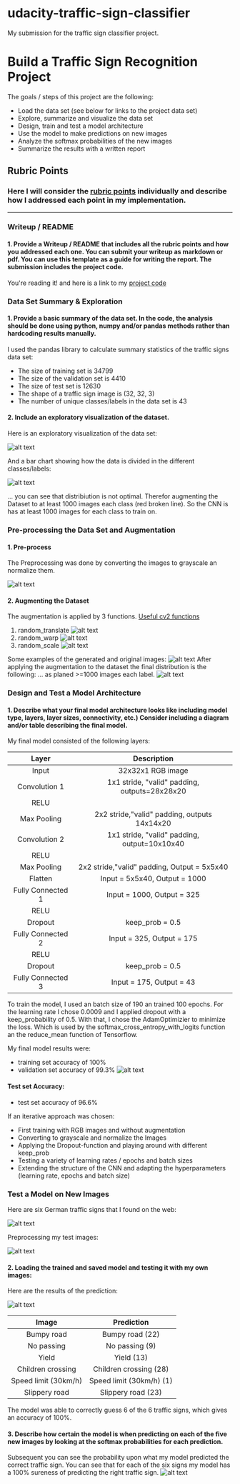 # udacity-traffic-sign-classifier
My submission for the traffic sign classifier project.
# **Build a Traffic Sign Recognition Project**

The goals / steps of this project are the following:
* Load the data set (see below for links to the project data set)
* Explore, summarize and visualize the data set
* Design, train and test a model architecture
* Use the model to make predictions on new images
* Analyze the softmax probabilities of the new images
* Summarize the results with a written report


[//]: # (Image References)

[image1]: ./Documentation/observation_img.png 
[image2]: ./Documentation/observation1.png "Diagram"
[image3]: ./Documentation/normalize.png "Normalize"
[image4]: ./Documentation/translated.png "Translated"
[image5]: ./Documentation/warped.png "Warped"
[image6]: ./Documentation/zoom.png "Zoomed"
[image7]: ./Documentation/augmenting.png "Augmenting"
[image8]: ./Documentation/stacked.png "Stacked Data"
[image9]: ./Documentation/optimum1.png "Accuracy"
[image10]: ./Documentation/my_images.png "My Images"
[image11]: ./Documentation/my_pre.png "Preprocessed"
[image12]: ./Documentation/pred.png "Predictions"
[image13]: ./Documentation/top5.png "Top 5 Predictions"
[image14]: ./Documentation/optimum1.png "Valid Acc"

## Rubric Points
### Here I will consider the [rubric points](https://review.udacity.com/#!/rubrics/481/view) individually and describe how I addressed each point in my implementation.  

---
### Writeup / README

#### 1. Provide a Writeup / README that includes all the rubric points and how you addressed each one. You can submit your writeup as markdown or pdf. You can use this template as a guide for writing the report. The submission includes the project code.

You're reading it! and here is a link to my [project code](https://github.com/BY571/udacity-traffic-sign-classifier/blob/master/Traffic_Sign_Classifier.ipynb)

### Data Set Summary & Exploration

#### 1. Provide a basic summary of the data set. In the code, the analysis should be done using python, numpy and/or pandas methods rather than hardcoding results manually.

I used the pandas library to calculate summary statistics of the traffic
signs data set:

* The size of training set is 34799
* The size of the validation set is 4410
* The size of test set is 12630
* The shape of a traffic sign image is (32, 32, 3)
* The number of unique classes/labels in the data set is 43

#### 2. Include an exploratory visualization of the dataset.

Here is an exploratory visualization of the data set: 

![alt text][image1]

And a bar chart showing how the data is divided in the different classes/labels:

![alt text][image2]

... you can see that distribiution is not optimal. Therefor augmenting the Dataset to at least 1000 images each class (red broken line). So the CNN is has at least 1000 images for each class to train on.

### Pre-processing the Data Set and Augmentation

#### 1. Pre-process
The Preprocessing was done by converting the images to grayscale an normalize them. 

![alt text][image3]


#### 2. Augmenting the Dataset

The augmentation is applied by 3 functions. [Useful cv2 functions](https://docs.opencv.org/trunk/da/d6e/tutorial_py_geometric_transformations.html)

1. random_translate 
![alt text][image4]
2. random_warp
![alt text][image5]
3. random_scale
![alt text][image6]

Some examples of the generated and original images:
![alt text][image7]
After applying the augmentation to the dataset the final distribution is the following:
... as planed >=1000 images each label.
![alt text][image8]

### Design and Test a Model Architecture
#### 1. Describe what your final model architecture looks like including model type, layers, layer sizes, connectivity, etc.) Consider including a diagram and/or table describing the final model.

My final model consisted of the following layers:

| Layer         		|     Description	        					| 
|:---------------------:|:---------------------------------------------:| 
| Input         		| 32x32x1 RGB image   							| 
| Convolution 1     	| 1x1 stride, "valid" padding, outputs=28x28x20	|
| RELU					|												|
| Max Pooling	      	| 2x2 stride,"valid" padding,  outputs 14x14x20	|
| Convolution 2 	    | 1x1 stride, "valid" padding, output=10x10x40	|
| RELU          		|           									|
| Max Pooling			| 2x2 stride,"valid" padding, Output = 5x5x40	|
|Flatten				|Input = 5x5x40, Output = 1000					|
|Fully Connected 1		|Input = 1000, Output = 325						|
|RELU           		|			                        			|
|Dropout        		|keep_prob = 0.5                   				|
|Fully Connected 2		|Input = 325, Output = 175						|
|RELU           		|			                        			|
|Dropout        		|keep_prob = 0.5                   				|
|Fully Connected 3		|Input = 175, Output = 43						|


To train the model, I used an batch size of 190 an trained 100 epochs. For the learning rate I chose 0.0009 and I applied dropout with a keep_probability of 0.5. With that, I chose the AdamOptimizier to minimize the loss. Which is used by the softmax_cross_entropy_with_logits function an the reduce_mean function of Tensorflow.

My final model results were:
* training set accuracy of 100%
* validation set accuracy of 99.3% 
![alt text][image14]

#### Test set Accuracy:
* test set accuracy of 96.6%


If an iterative approach was chosen:
* First training with RGB images and without augmentation
* Converting to grayscale and normalize the Images
* Applying the Dropout-function and playing around with different keep_prob
* Testing a variety of learning rates / epochs and batch sizes 
* Extending the structure of the CNN and adapting the hyperparameters (learning rate, epochs and batch size)


### Test a Model on New Images


Here are six German traffic signs that I found on the web:

![alt text][image10] 

Preprocessing my test images:

![alt text][image11] 

#### 2. Loading the trained and saved model and testing it with my own images:

Here are the results of the prediction:

![alt text][image12]

| Image			        |     Prediction	        					| 
|:---------------------:|:---------------------------------------------:| 
| Bumpy road      		| Bumpy road                 (22)				| 
| No passing   			| No passing                 (9)				|
| Yield					| Yield	                     (13)    			|
| Children crossing		| Children crossing          (28)				|
| Speed limit (30km/h)	| Speed limit (30km/h)       (1)  				|
| Slippery road     	| Slippery road              (23)  				|

The model was able to correctly guess 6 of the 6 traffic signs, which gives an accuracy of 100%. 

#### 3. Describe how certain the model is when predicting on each of the five new images by looking at the softmax probabilities for each prediction. 

Subsequent you can see the probability upon what my model predicted the correct traffic sign.
You can see that for each of the six signs my model has a 100% sureness of predicting the right traffic sign.
![alt text][image13]


